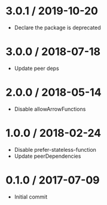 # 3.0.1 / 2019-10-20

- Declare the package is deprecated

# 3.0.0 / 2018-07-18

- Update peer deps

# 2.0.0 / 2018-05-14

- Disable allowArrowFunctions

# 1.0.0 / 2018-02-24

- Disable prefer-stateless-function
- Update peerDependencies

# 0.1.0 / 2017-07-09

- Initial commit
